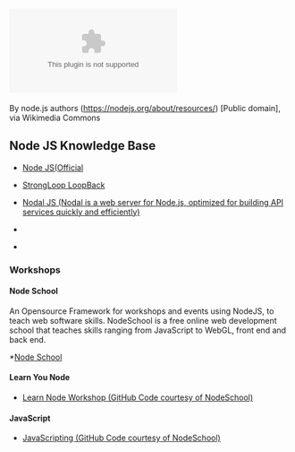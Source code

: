 # ![NodeJS](/res/nodejs-new-pantone-black.ai)
By node.js authors (https://nodejs.org/about/resources/) [Public domain], via Wikimedia Commons

## Node JS Knowledge Base

* [Node JS(Official](https://nodejs.org/en/)

* [StrongLoop LoopBack](https://strongloop.com/node-js/loopback-framework/)

* [Nodal JS (Nodal is a web server for Node.js, optimized for building API services quickly and efficiently)](http://www.nodaljs.com/)
* []()
* []()


### Workshops

#### Node School
An Opensource Framework for workshops and events using NodeJS, to teach web software skills.
NodeSchool is a free online web development school that teaches skills ranging from JavaScript to WebGL, front end and back end. 

*[Node School](https://nodeschool.io/)

#### Learn You Node
* [Learn Node Workshop (GitHub Code courtesy of NodeSchool)](https://github.com/workshopper/learnyounode)

#### JavaScript
* [JavaScripting (GitHub Code courtesy of NodeSchool)](https://github.com/workshopper/javascripting)